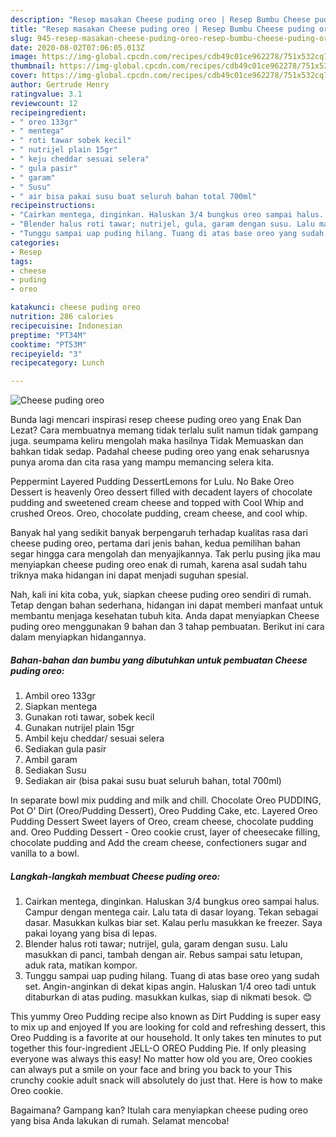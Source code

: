 ```yaml
---
description: "Resep masakan Cheese puding oreo | Resep Bumbu Cheese puding oreo Yang Enak Dan Lezat"
title: "Resep masakan Cheese puding oreo | Resep Bumbu Cheese puding oreo Yang Enak Dan Lezat"
slug: 945-resep-masakan-cheese-puding-oreo-resep-bumbu-cheese-puding-oreo-yang-enak-dan-lezat
date: 2020-08-02T07:06:05.013Z
image: https://img-global.cpcdn.com/recipes/cdb49c01ce962278/751x532cq70/cheese-puding-oreo-foto-resep-utama.jpg
thumbnail: https://img-global.cpcdn.com/recipes/cdb49c01ce962278/751x532cq70/cheese-puding-oreo-foto-resep-utama.jpg
cover: https://img-global.cpcdn.com/recipes/cdb49c01ce962278/751x532cq70/cheese-puding-oreo-foto-resep-utama.jpg
author: Gertrude Henry
ratingvalue: 3.1
reviewcount: 12
recipeingredient:
- " oreo 133gr"
- " mentega"
- " roti tawar sobek kecil"
- " nutrijel plain 15gr"
- " keju cheddar sesuai selera"
- " gula pasir"
- " garam"
- " Susu"
- " air bisa pakai susu buat seluruh bahan total 700ml"
recipeinstructions:
- "Cairkan mentega, dinginkan. Haluskan 3/4 bungkus oreo sampai halus. Campur dengan mentega cair. Lalu tata di dasar loyang. Tekan sebagai dasar. Masukkan kulkas biar set. Kalau perlu masukkan ke freezer. Saya pakai loyang yang bisa di lepas."
- "Blender halus roti tawar; nutrijel, gula, garam dengan susu. Lalu masukkan di panci, tambah dengan air. Rebus sampai satu letupan, aduk rata, matikan kompor."
- "Tunggu sampai uap puding hilang. Tuang di atas base oreo yang sudah set. Angin-anginkan di dekat kipas angin. Haluskan 1/4 oreo tadi untuk ditaburkan di atas puding. masukkan kulkas, siap di nikmati besok. 😊"
categories:
- Resep
tags:
- cheese
- puding
- oreo

katakunci: cheese puding oreo 
nutrition: 286 calories
recipecuisine: Indonesian
preptime: "PT34M"
cooktime: "PT53M"
recipeyield: "3"
recipecategory: Lunch

---
```



![Cheese puding oreo](https://img-global.cpcdn.com/recipes/cdb49c01ce962278/751x532cq70/cheese-puding-oreo-foto-resep-utama.jpg)

Bunda lagi mencari inspirasi resep cheese puding oreo yang Enak Dan Lezat? Cara membuatnya memang tidak terlalu sulit namun tidak gampang juga. seumpama keliru mengolah maka hasilnya Tidak Memuaskan dan bahkan tidak sedap. Padahal cheese puding oreo yang enak seharusnya punya aroma dan cita rasa yang mampu memancing selera kita.

Peppermint Layered Pudding DessertLemons for Lulu. No Bake Oreo Dessert is heavenly Oreo dessert filled with decadent layers of chocolate pudding and sweetened cream cheese and topped with Cool Whip and crushed Oreos. Oreo, chocolate pudding, cream cheese, and cool whip.

Banyak hal yang sedikit banyak berpengaruh terhadap kualitas rasa dari cheese puding oreo, pertama dari jenis bahan, kedua pemilihan bahan segar hingga cara mengolah dan menyajikannya. Tak perlu pusing jika mau menyiapkan cheese puding oreo enak di rumah, karena asal sudah tahu triknya maka hidangan ini dapat menjadi suguhan spesial.


Nah, kali ini kita coba, yuk, siapkan cheese puding oreo sendiri di rumah. Tetap dengan bahan sederhana, hidangan ini dapat memberi manfaat untuk membantu menjaga kesehatan tubuh kita. Anda dapat menyiapkan Cheese puding oreo menggunakan 9 bahan dan 3 tahap pembuatan. Berikut ini cara dalam menyiapkan hidangannya.

<!--inarticleads1-->

##### Bahan-bahan dan bumbu yang dibutuhkan untuk pembuatan Cheese puding oreo:

1. Ambil  oreo 133gr
1. Siapkan  mentega
1. Gunakan  roti tawar, sobek kecil
1. Gunakan  nutrijel plain 15gr
1. Ambil  keju cheddar/ sesuai selera
1. Sediakan  gula pasir
1. Ambil  garam
1. Sediakan  Susu
1. Sediakan  air (bisa pakai susu buat seluruh bahan, total 700ml)


In separate bowl mix pudding and milk and chill. Chocolate Oreo PUDDING, Pot O&#39; Dirt (Oreo/Pudding Dessert), Oreo Pudding Cake, etc. Layered Oreo Pudding Dessert Sweet layers of Oreo, cream cheese, chocolate pudding and. Oreo Pudding Dessert - Oreo cookie crust, layer of cheesecake filling, chocolate pudding and Add the cream cheese, confectioners sugar and vanilla to a bowl. 

<!--inarticleads2-->

##### Langkah-langkah membuat Cheese puding oreo:

1. Cairkan mentega, dinginkan. Haluskan 3/4 bungkus oreo sampai halus. Campur dengan mentega cair. Lalu tata di dasar loyang. Tekan sebagai dasar. Masukkan kulkas biar set. Kalau perlu masukkan ke freezer. Saya pakai loyang yang bisa di lepas.
1. Blender halus roti tawar; nutrijel, gula, garam dengan susu. Lalu masukkan di panci, tambah dengan air. Rebus sampai satu letupan, aduk rata, matikan kompor.
1. Tunggu sampai uap puding hilang. Tuang di atas base oreo yang sudah set. Angin-anginkan di dekat kipas angin. Haluskan 1/4 oreo tadi untuk ditaburkan di atas puding. masukkan kulkas, siap di nikmati besok. 😊


This yummy Oreo Pudding recipe also known as Dirt Pudding is super easy to mix up and enjoyed If you are looking for cold and refreshing dessert, this Oreo Pudding is a favorite at our household. It only takes ten minutes to put together this four-ingredient JELL-O OREO Pudding Pie. If only pleasing everyone was always this easy! No matter how old you are, Oreo cookies can always put a smile on your face and bring you back to your This crunchy cookie adult snack will absolutely do just that. Here is how to make Oreo cookie. 

Bagaimana? Gampang kan? Itulah cara menyiapkan cheese puding oreo yang bisa Anda lakukan di rumah. Selamat mencoba!

